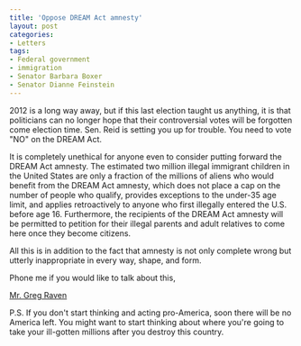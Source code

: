```yaml
---
title: 'Oppose DREAM Act amnesty'
layout: post
categories:
- Letters
tags:
- Federal government
- immigration
- Senator Barbara Boxer
- Senator Dianne Feinstein
---
```


2012 is a long way away, but if this last election taught us anything, it is that politicians can no longer hope that their controversial votes will be forgotten come election time. Sen. Reid is setting you up for trouble. You need to vote "NO" on the DREAM Act.  
  
It is completely unethical for anyone even to consider putting forward the DREAM Act amnesty. The estimated two million illegal immigrant children in the United States are only a fraction of the millions of aliens who would benefit from the DREAM Act amnesty, which does not place a cap on the number of people who qualify, provides exceptions to the under-35 age limit, and applies retroactively to anyone who first illegally entered the U.S. before age 16. Furthermore, the recipients of the DREAM Act amnesty will be permitted to petition for their illegal parents and adult relatives to come here once they become citizens.

All this is in addition to the fact that amnesty is not only complete wrong but utterly inappropriate in every way, shape, and form.

Phone me if you would like to talk about this,

[Mr. Greg Raven](https://www.gregraven.org/)

P.S. If you don't start thinking and acting pro-America, soon there will be no America left. You might want to start thinking about where you're going to take your ill-gotten millions after you destroy this country.